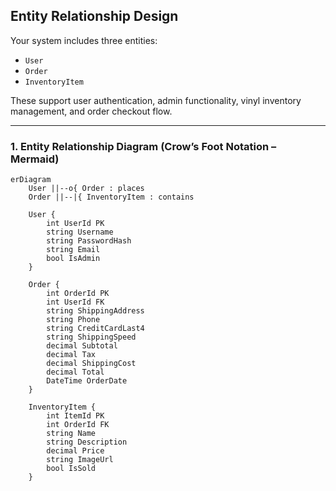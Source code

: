 ##  Entity Relationship Design

Your system includes three entities:

- `User`
- `Order`
- `InventoryItem`

These support user authentication, admin functionality, vinyl inventory management, and order checkout flow.

---

### 1.  Entity Relationship Diagram (Crow’s Foot Notation – Mermaid)

 ```mermaid
 erDiagram
     User ||--o{ Order : places
     Order ||--|{ InventoryItem : contains
 
     User {
         int UserId PK
         string Username
         string PasswordHash
         string Email
         bool IsAdmin
     }
 
     Order {
         int OrderId PK
         int UserId FK
         string ShippingAddress
         string Phone
         string CreditCardLast4
         string ShippingSpeed
         decimal Subtotal
         decimal Tax
         decimal ShippingCost
         decimal Total
         DateTime OrderDate
     }
 
     InventoryItem {
         int ItemId PK
         int OrderId FK
         string Name
         string Description
         decimal Price
         string ImageUrl
         bool IsSold
     }

